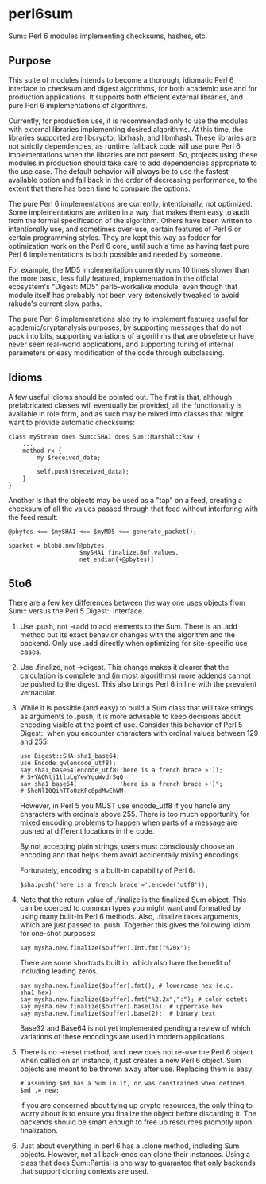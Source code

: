 perl6sum
========

Sum:: Perl 6 modules implementing checksums, hashes, etc.

## Purpose

This suite of modules intends to become a thorough, idiomatic Perl 6
interface to checksum and digest algorithms, for both academic use
and for production applications.  It supports both efficient
external libraries, and pure Perl 6 implementations of algorithms.

Currently, for production use, it is recommended only to use
the modules with external libraries implementing desired algorithms.
At this time, the libraries supported are libcrypto, librhash,
and libmhash.  These libraries are not strictly dependencies,
as runtime fallback code will use pure Perl 6 implementations when the
libraries are not present.  So, projects using these modules
in production should take care to add dependencies appropriate
to the use case.  The default behavior will always be to use
the fastest available option and fall back in the order of
decreasing performance, to the extent that there has been time to
compare the options.

The pure Perl 6 implementations are currently, intentionally,
not optimized.  Some implementations are written in a way that
makes them easy to audit from the formal specification of the
algorithm.  Others have been written to intentionally use,
and sometimes over-use, certain features of Perl 6 or certain
programming styles.  They are kept this way as fodder for
optimization work on the Perl 6 core, until such a time as
having fast pure Perl 6 implementations is both possible and
needed by someone.

For example, the MD5 implementation currently runs 10 times
slower than the more basic, less fully featured, implementation
in the official ecosystem's "Digest::MD5" perl5-workalike module,
even though that module itself has probably not been very extensively
tweaked to avoid rakudo's current slow paths.

The pure Perl 6 implementations also try to implement features
useful for academic/cryptanalysis purposes, by supporting messages
that do not pack into bits, supporting variations of algorithms
that are obselete or have never seen real-world applications,
and supporting tuning of internal parameters or easy modification
of the code through subclassing.

## Idioms

A few useful idioms should be pointed out.  The first is that,
although prefabricated classes will eventually be provided, all
the functionality is available in role form, and as such may
be mixed into classes that might want to provide automatic
checksums:

    class myStream does Sum::SHA1 does Sum::Marshal::Raw {
        ...
        method rx {
            my $received_data;
            ...
            self.push($received_data);
        }
    }

Another is that the objects may be used as a "tap" on a feed,
creating a checksum of all the values passed through that
feed without interfering with the feed result:

    @pbytes <== $mySHA1 <== $myMD5 <== generate_packet();
    ...
    $packet = blob8.new[@pbytes,
                        $mySHA1.finalize.Buf.values,
                        net_endian(+@pbytes)]

## 5to6

There are a few key differences between the way one uses
objects from Sum:: versus the Perl 5 Digest:: interface.

1.  Use .push, not ->add to add elements to the Sum.
    There is an .add method but its exact behavior changes
    with the algorithm and the backend.  Only use .add
    directly when optimizing for site-specific use cases.

2.  Use .finalize, not ->digest.  This change makes it clearer
    that the calculation is complete and (in most algorithms)
    more addends cannot be pushed to the digest.  This also
    brings Perl 6 in line with the prevalent vernacular.

3.  While it is possible (and easy) to build a Sum class that will
    take strings as arguments to .push, it is more advisable
    to keep decisions about encoding visible at the point
    of use.  Consider this behavior of Perl 5 Digest:: when
    you encounter characters with ordinal values between
    129 and 255:

        use Digest::SHA sha1_base64;
        use Encode qw(encode_utf8);
        say sha1_base64(encode_utf8('here is a french brace »'));
        # S+YAQNtj1tluLgYewYgoWvdrSgQ
        say sha1_base64(            'here is a french brace »')";
        # 5hoNlI0QihTToOzKPc8pdMwEhWM

    However, in Perl 5 you MUST use encode_utf8 if you handle any
    characters with ordinals above 255.  There is too much opportunity
    for mixed encoding problems to happen when parts of a message are
    pushed at different locations in the code.

    By not accepting plain strings, users must consciously
    choose an encoding and that helps them avoid accidentally mixing
    encodings.

    Fortunately, encoding is a built-in capability of Perl 6:

        $sha.push('here is a french brace »'.encode('utf8'));

4.  Note that the return value of .finalize is the finalized
    Sum object.  This can be coerced to common types you might
    want and formatted by using many built-in Perl 6
    methods.  Also, .finalize takes arguments, which are just
    passed to .push.  Together this gives the following idiom
    for one-shot purposes:

        say mysha.new.finalize($buffer).Int.fmt("%20x");

    There are some shortcuts built in, which also have the
    benefit of including leading zeros.

        say mysha.new.finalize($buffer).fmt(); # lowercase hex (e.g. sha1_hex)
        say mysha.new.finalize($buffer).fmt("%2.2x",":"); # colon octets
        say mysha.new.finalize($buffer).base(16); # uppercase hex
        say mysha.new.finalize($buffer).base(2);  # binary text

    Base32 and Base64 is not yet implemented pending a review of
    which variations of these encodings are used in modern applications.

5.  There is no ->reset method, and .new does not re-use
    the Perl 6 object when called on an instance, it just
    creates a new Perl 6 object.  Sum objects are meant
    to be thrown away after use.  Replacing them is easy:

        # assuming $md has a Sum in it, or was constrained when defined.
        $md .= new;

    If you are concerned about tying up crypto resources, the
    only thing to worry about is to ensure you finalize the object
    before discarding it.  The backends should be smart enough to
    free up resources promptly upon finalization.

6.  Just about everything in perl 6 has a .clone method,
    including Sum objects.  However, not all back-ends
    can clone their instances.  Using a class that does
    Sum::Partial is one way to guarantee that only backends
    that support cloning contexts are used.
